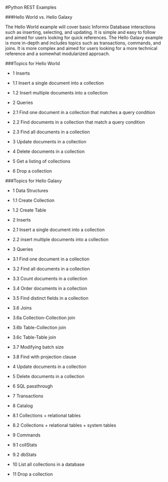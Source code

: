 #Python REST Examples

###Hello World vs. Hello Galaxy

The Hello World example will cover basic Informix Database interactions such as inserting, selecting, and updating. 
It is simple and easy to follow and aimed for users looking for quick references. 
The Hello Galaxy example is more in-depth and includes topics such as transactions, commands, and joins.
It is more complex and aimed for users looking for a more technical reference and a somewhat modularized approach.

###Topics for Hello World

 * 1 Inserts
 
 * 1.1 Insert a single document into a collection
 
 * 1.2 Insert multiple documents into a collection
 
 * 2 Queries
 
 * 2.1 Find one document in a collection that matches a query condition  
 
 * 2.2 Find documents in a collection that match a query condition
 
 * 2.3 Find all documents in a collection
 
 * 3 Update documents in a collection
 
 * 4 Delete documents in a collection
 
 * 5 Get a listing of collections
 
 * 6 Drop a collection

###Topics for Hello Galaxy

 * 1 Data Structures
 
 * 1.1 Create Collection
 
 * 1.2 Create Table
 
 * 2 Inserts
 
 * 2.1 Insert a single document into a collection
 
 * 2.2 insert multiple documents into a collection
 
 * 3 Queries
 
 * 3.1 Find one document in a collection
 
 * 3.2 Find all documents in a collection
 
 * 3.3 Count documents in a collection
 
 * 3.4 Order documents in a collection
 
 * 3.5 Find distinct fields in a collection
 
 * 3.6 Joins
 
 * 3.6a Collection-Collection join
 
 * 3.6b Table-Collection join
 
 * 3.6c Table-Table join
 
 * 3.7 Modifying batch size
 
 * 3.8 Find with projection clause
 
 * 4 Update documents in a collection
 
 * 5 Delete documents in a collection
 
 * 6 SQL passthrough
 
 * 7 Transactions
 
 * 8 Catalog
 
 * 8.1 Collections + relational tables
 
 * 8.2 Collections + relational tables + system tables
 
 * 9 Commands
 
 * 9.1 collStats
 
 * 9.2 dbStats
 
 * 10 List all collections in a database
 
 * 11 Drop a collection